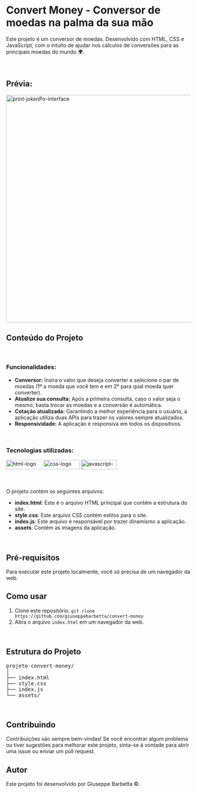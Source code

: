 <h1>Convert Money - Conversor de moedas na palma da sua mão</h1>

<p>Este projeto é um conversor de moedas. Desenvolvido com HTML, CSS e JavaScript, com o intuito de ajudar nos cálculos de conversões para as principais moedas do mundo 🌍.</p>
<br>
<h2>Prévia: </h2>
<img src='https://github.com/giuseppebarbetta/convert-money/assets/148505073/87a0c745-4f97-4717-9a73-793c006cf0d5' alt='print-jokenPo-interface' height='620px'> 

<h2>Conteúdo do Projeto</h2>

<br>
<h3>Funcionalidades:</h3>

<ul>
  <li><strong>Conversor:</strong> Insira o valor que deseja converter e selecione o par de moedas (1º a moeda que você tem e em 2º para qual moeda quer converter).</li>
  <li><strong>Atualize sua consulta:</strong> Após a primeira consulta, caso o valor seja o mesmo, basta trocar as moedas e a conversão é automática.</li>
  <li><strong>Cotação atualizada:</strong> Garantindo a melhor experiência para o usuário, a aplicação utiliza duas APIs para trazer os valores sempre atualizados.</li>
  <li><strong>Responsividade:</strong> A aplicação é responsiva em todos os dispositivos.</li>
</ul>
<br>
<h3>Tecnologias utilizadas:</h3>

<div display:flex>
<img src="https://img.shields.io/badge/HTML5-E34F26?style=for-the-badge&logo=html5&logoColor=white" width="98px" height="26px" alt='html-logo'> 
<img src="https://img.shields.io/badge/CSS3-1572B6?style=for-the-badge&logo=css3&logoColor=white" width="98px" height="26px" alt='css-logo'>
<img src="https://img.shields.io/badge/JavaScript-F7DF1E?style=for-the-badge&logo=javascript&logoColor=black" width="98px" height="26px" alt='javascript-logo'>
</div><br>
<br>
<p>O projeto contém os seguintes arquivos:</p>

<ul>
    <li><strong>index.html</strong>: Este é o arquivo HTML principal que contém a estrutura do site.</li>
    <li><strong>style.css</strong>: Este arquivo CSS contém estilos para o site.</li>
    <li><strong>index.js</strong>: Este arquivo é responsável por trazer dinamismo a aplicação.</li>
    <li><strong>assets</strong>: Contém as imagens da aplicação.</li>
</ul>
<br>
<h2>Pré-requisitos</h2>

<p>Para executar este projeto localmente, você só precisa de um navegador da web.</p>

<h2>Como usar</h2>

<ol>
    <li>Clone este repositório: <code>git clone https://github.com/giuseppebarbetta/convert-money</code></li>
    <li>Abra o arquivo <code>index.html</code> em um navegador da web.</li>
</ol>
<br>
<h2>Estrutura do Projeto</h2>

<pre>
projeto-convert-money/
│
├── index.html
├── style.css
├── index.js
└── assets/
</pre>
<br>
<h2>Contribuindo</h2>

<p>Contribuições são sempre bem-vindas! Se você encontrar algum problema ou tiver sugestões para melhorar este projeto, sinta-se à vontade para abrir uma issue ou enviar um pull request.</p>

<h2>Autor</h2>

<p>Este projeto foi desenvolvido por Giuseppe Barbetta ©.</p>
